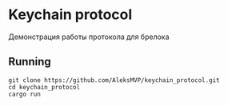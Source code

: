 # Keychain protocol

Демонстрация работы протокола для брелока

## Running
```
git clone https://github.com/AleksMVP/keychain_protocol.git
cd keychain_protocol
cargo run
```